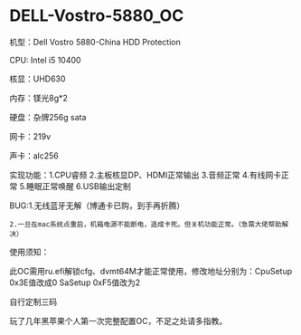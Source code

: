 # DELL-Vostro-5880_OC
机型：Dell Vostro 5880-China HDD Protection

CPU: Intel i5 10400

核显：UHD630

内存：镁光8g*2

硬盘：杂牌256g sata

网卡：219v

声卡：alc256

实现功能：1.CPU睿频 2.主板核显DP、HDMI正常输出 3.音频正常 4.有线网卡正常 5.睡眠正常唤醒 6.USB输出定制

BUG:1.无线蓝牙无解（博通卡已购，到手再折腾）
    
    2.一旦在mac系统点重启，机箱电源不能断电，造成卡死。但关机功能正常。（急需大佬帮助解决）
使用须知：

此OC需用ru.efi解锁cfg、dvmt64M才能正常使用，修改地址分别为：CpuSetup 0x3E值改成0 SaSetup 0xF5值改为2

自行定制三码

玩了几年黑苹果个人第一次完整配置OC，不足之处请多指教。
